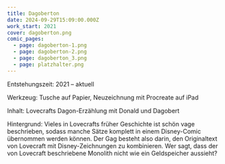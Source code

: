 ```yaml
---
title: Dagoberton
date: 2024-09-29T15:09:00.000Z
work_start: 2021
cover: dagoberton.png
comic_pages:
  - page: dagoberton-1.png
  - page: dagoberton-2.png
  - page: dagoberton_3.png
  - page: platzhalter.png
---
```



Entstehungszeit: 2021 – aktuell

Werkzeug: Tusche auf Papier, Neuzeichnung mit Procreate auf iPad

Inhalt: Lovecrafts Dagon-Erzählung mit Donald und Dagobert

Hintergrund: Vieles in Lovecrafts früher Geschichte ist schön vage beschrieben, sodass manche Sätze komplett in einem Disney-Comic übernommen werden können. Der Gag besteht also darin, den Originaltext von Lovecraft mit Disney-Zeichnungen zu kombinieren. Wer sagt, dass der von Lovecraft beschriebene Monolith nicht wie ein Geldspeicher aussieht?
